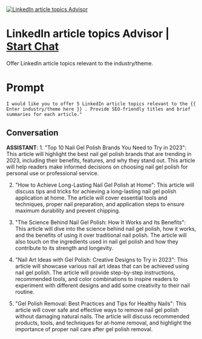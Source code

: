 
[![LinkedIn article topics Advisor](https://flow-prompt-covers.s3.us-west-1.amazonaws.com/icon/futuristic/futu_1.png)](https://gptcall.net/chat.html?data=%7B%22contact%22%3A%7B%22id%22%3A%22WT0ZuXp419c0ki4mMEl2L%22%2C%22flow%22%3Atrue%7D%7D)
# LinkedIn article topics Advisor | [Start Chat](https://gptcall.net/chat.html?data=%7B%22contact%22%3A%7B%22id%22%3A%22WT0ZuXp419c0ki4mMEl2L%22%2C%22flow%22%3Atrue%7D%7D)
Offer LinkedIn article topics relevant to the industry/theme. 

# Prompt

```
I would like you to offer 5 LinkedIn article topics relevant to the {{ Enter industry/theme here }} . Provide SEO-friendly titles and brief summaries for each article."

```

## Conversation

**ASSISTANT**: 1. "Top 10 Nail Gel Polish Brands You Need to Try in 2023": This article will highlight the best nail gel polish brands that are trending in 2023, including their benefits, features, and why they stand out. This article will help readers make informed decisions on choosing nail gel polish for personal use or professional service.



2. "How to Achieve Long-Lasting Nail Gel Polish at Home": This article will discuss tips and tricks for achieving a long-lasting nail gel polish application at home. The article will cover essential tools and techniques, proper nail preparation, and application steps to ensure maximum durability and prevent chipping.



3. "The Science Behind Nail Gel Polish: How It Works and Its Benefits": This article will dive into the science behind nail gel polish, how it works, and the benefits of using it over traditional nail polish. The article will also touch on the ingredients used in nail gel polish and how they contribute to its strength and longevity.



4. "Nail Art Ideas with Gel Polish: Creative Designs to Try in 2023": This article will showcase various nail art ideas that can be achieved using nail gel polish. The article will provide step-by-step instructions, recommended tools, and color combinations to inspire readers to experiment with different designs and add some creativity to their nail routine.



5. "Gel Polish Removal: Best Practices and Tips for Healthy Nails": This article will cover safe and effective ways to remove nail gel polish without damaging natural nails. The article will discuss recommended products, tools, and techniques for at-home removal, and highlight the importance of proper nail care after gel polish removal.


